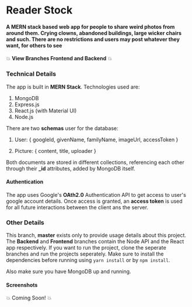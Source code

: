 # Reader Stock

#### A MERN stack based web app for people to share weird photos from around them. Crying clowns, abandoned buildings, large wicker chairs and such. There are no restrictions and users may post whatever they want, for others to see

:boom: **View Branches Frontend and Backend** :boom:

### Technical Details
The app is built in **MERN Stack**. Technologies used are:
1. MongoDB
2. Express.js
3. React.js (with Material UI)
4. Node.js

There are two **schemas** user for the database:
1. User: {
    googleId,
    givenName,
    familyName,
    imageUrl,
    accessToken
}

2. Picture: {
    content,
    title,
    uploader
}

Both documents are stored in different collections, referencing each other through their **_id** attributes, added by MongoDB itself. 

#### Authentication
The app uses Google's **OAth2.0** Authentication API to get access to user's google account details. Once access is granted, an **access token** is used for all future interactions between the client ans the server.

### Other Details

This branch, **master** exists only to provide usage details about this project.
The **Backend** and **Frontend** branches contain the Node API and the React app respectively. If you want to run the project, clone the seperate branches and run the projects seperately. Make sure to install the dependencies before running using `yarn install` or by `npm install`.

Also make sure you have MongoDB up and running. 

#### Screenshots
:boom: Coming Soon! :boom: